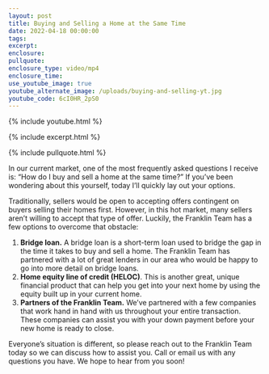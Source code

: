 ```yaml
---
layout: post
title: Buying and Selling a Home at the Same Time
date: 2022-04-18 00:00:00
tags:
excerpt:
enclosure:
pullquote:
enclosure_type: video/mp4
enclosure_time:
use_youtube_image: true
youtube_alternate_image: /uploads/buying-and-selling-yt.jpg
youtube_code: 6cI0HR_2pS0
---
```

{% include youtube.html %}

{% include excerpt.html %}

{% include pullquote.html %}

In our current market, one of the most frequently asked questions I receive is: “How do I buy and sell a home at the same time?” If you’ve been wondering about this yourself, today I’ll quickly lay out your options.

Traditionally, sellers would be open to accepting offers contingent on buyers selling their homes first. However, in this hot market, many sellers aren’t willing to accept that type of offer. Luckily, the Franklin Team has a few options to overcome that obstacle:

1. **Bridge loan.** A bridge loan is a short-term loan used to bridge the gap in the time it takes to buy and sell a home. The Franklin Team has partnered with a lot of great lenders in our area who would be happy to go into more detail on bridge loans.
2. **Home equity line of credit (HELOC)**. This is another great, unique financial product that can help you get into your next home by using the equity built up in your current home.
3. **Partners of the Franklin Team.** We’ve partnered with a few companies that work hand in hand with us throughout your entire transaction. These companies can assist you with your down payment before your new home is ready to close.&nbsp;

Everyone’s situation is different, so please reach out to the Franklin Team today so we can discuss how to assist you. Call or email us with any questions you have. We hope to hear from you soon\!
